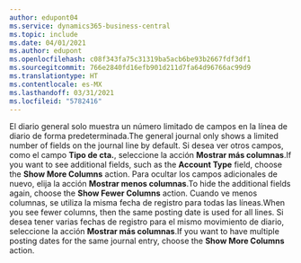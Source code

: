 ```yaml
---
author: edupont04
ms.service: dynamics365-business-central
ms.topic: include
ms.date: 04/01/2021
ms.author: edupont
ms.openlocfilehash: c08f343fa75c31319ba5acb6be93b2667fdf3df1
ms.sourcegitcommit: 766e2840fd16efb901d211d7fa64d96766ac99d9
ms.translationtype: HT
ms.contentlocale: es-MX
ms.lasthandoff: 03/31/2021
ms.locfileid: "5782416"
---
```

<span data-ttu-id="cbbd9-101">El diario general solo muestra un número limitado de campos en la línea de diario de forma predeterminada.</span><span class="sxs-lookup"><span data-stu-id="cbbd9-101">The general journal only shows a limited number of fields on the journal line by default.</span></span> <span data-ttu-id="cbbd9-102">Si desea ver otros campos, como el campo **Tipo de cta.**, seleccione la acción **Mostrar más columnas**.</span><span class="sxs-lookup"><span data-stu-id="cbbd9-102">If you want to see additional fields, such as the **Account Type** field, choose the **Show More Columns** action.</span></span> <span data-ttu-id="cbbd9-103">Para ocultar los campos adicionales de nuevo, elija la acción **Mostrar menos columnas**.</span><span class="sxs-lookup"><span data-stu-id="cbbd9-103">To hide the additional fields again, choose the **Show Fewer Columns** action.</span></span> <span data-ttu-id="cbbd9-104">Cuando ve menos columnas, se utiliza la misma fecha de registro para todas las líneas.</span><span class="sxs-lookup"><span data-stu-id="cbbd9-104">When you see fewer columns, then the same posting date is used for all lines.</span></span> <span data-ttu-id="cbbd9-105">Si desea tener varias fechas de registro para el mismo movimiento de diario, seleccione la acción **Mostrar más columnas**.</span><span class="sxs-lookup"><span data-stu-id="cbbd9-105">If you want to have multiple posting dates for the same journal entry, choose the **Show More Columns** action.</span></span>
